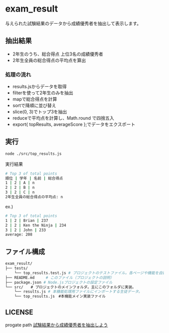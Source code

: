 # exam_result
与えられた試験結果のデータから成績優秀者を抽出して表示します。

## 抽出結果
- 2年生のうち、総合得点 上位3名の成績優秀者
- 2年生全員の総合得点の平均点を算出

### 処理の流れ
- results.jsからデータを取得
- filterを使って2年生のみを抽出
- mapで総合得点を計算
- sortで降順に並び替え
- slice(0, 3)でトップ3を抽出
- reduceで平均点を計算し、Math.round で四捨五入
- export{ topResults, averageScore };でデータをエクスポート

## 実行
```bash
node ./src/top_results.js
```

実行結果

```bash
# Top 3 of total points
順位 | 学年 | 名前 | 総合得点
1 | 2 | A | n
2 | 2 | B | n
3 | 2 | C | n
2年生全員の総合得点の平均点: n
```

ex.)
```bash
# Top 3 of total points
1 | 2 | Brian | 237
2 | 2 | Ken the Ninja | 234
3 | 2 | John | 233
average: 208
```

## ファイル構成
```bash
exam_result/
├── tests/     
    └── top_results.test.js # プロジェクトのテストファイル。各ページや機能を自動テスト。
├── README.md     # このファイル（プロジェクトの説明）
├── package.json # Node.jsプロジェクトの設定ファイル
└── src/　　# プロジェクトのメインフォルダ。主にこのフォルダに実装。
    └── results.js # 本機能処理用ファイルにインポートする生徒データ。
    └── top_results.js　#本機能メイン実装ファイル
```

## LICENSE
progate path [試験結果から成績優秀者を抽出しよう](https://app.path.progate.com/tasks/xs9OUOj2UpLDdfbXkZVRQ/pages/overview)
